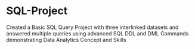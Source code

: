 # SQL-Project
Created a Basic SQL Query Project with three interlinked datasets and answered multiple queries using advanced SQL DDL and DML Commands demonstrating Data Analytics Concept and  Skills
